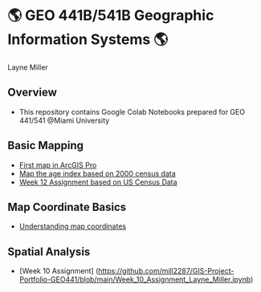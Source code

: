 # :earth_americas: GEO 441B/541B Geographic Information Systems :earth_americas:

Layne Miller

## Overview
- This repository contains Google Colab Notebooks prepared for GEO 441/541 @Miami University

## Basic Mapping

- [First map in ArcGIS Pro](Week_2_Assignment_Layne_Miller.ipynb)
- [Map the age index based on 2000 census data](Week_5_Assignment_Layne_Miller.ipynb)
- [Week 12 Assignment based on US Census Data](https://github.com/mill2287/GIS-Project-Portfolio-GEO441/blob/6c5c2c26b7aaa52c05ccd8a41e1fa31d3a9a9d63/Week_12_Assignment_Layne_Miller.ipynb)
## Map Coordinate Basics

- [Understanding map coordinates](Week_3_Assignment_Layne_Miller.ipynb)

## Spatial Analysis

- [Week 10 Assignment] (https://github.com/mill2287/GIS-Project-Portfolio-GEO441/blob/main/Week_10_Assignment_Layne_Miller.ipynb)
